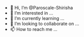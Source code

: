 - 👋 Hi, I’m @Paroscale-Shirisha
- 👀 I’m interested in ...
- 🌱 I’m currently learning ...
- 💞️ I’m looking to collaborate on ...
- 📫 How to reach me ...

<!---
Paroscale-Shirisha/Paroscale-Shirisha is a ✨ special ✨ repository because its `README.md` (this file) appears on your GitHub profile.
You can click the Preview link to take a look at your changes.
--->
